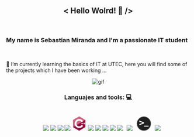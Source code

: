 <link rel="stylesheet" href="https://cdn.jsdelivr.net/gh/devicons/devicon@v2.14.0/devicon.min.css">
<!-- Title -->
<h2 align="center"> < Hello Wolrd! 👋 /></h2> 

<br>

<!-- Quote -->
<h3> My name is Sebastian Miranda and I'm a passionate IT student</h3>
    
<!-- Background -->

 🌱 I’m currently learning the basics of IT at UTEC, here you will find some of the projects which I have been working ...

<p align="center"> 
<img src="https://user-images.githubusercontent.com/55005374/95673501-37764680-0b66-11eb-8ee1-d4f4a2b285d9.gif" alt="gif" </img>
</p>


<!-- Features -->
<p><H3 align="center"><strong> Languajes and tools: 💻 </strong></p>
<br>
    
  <!-- Icons -->
  
  <img height="40" src="https://cdn.jsdelivr.net/gh/devicons/devicon/icons/java/java-original.svg" />
  <img height="40" src="https://miro.medium.com/max/1400/1*O68LbDvD5Dcsnez73M7v4Q.png" />
  <img height="40" src="https://cdn.freebiesupply.com/logos/large/2x/hibernate-logo-png-transparent.png" />
  <img height="40" src="https://cdn.jsdelivr.net/gh/devicons/devicon/icons/git/git-original.svg" />
  <img height="40" src="https://raw.githubusercontent.com/devicons/devicon/master/icons/cplusplus/cplusplus-original.svg" alt="cplusplus" />
  <img height="40" src="https://cdn.jsdelivr.net/gh/devicons/devicon/icons/c/c-original.svg" />
  <img height="40" src="https://cdn.jsdelivr.net/gh/devicons/devicon/icons/linux/linux-original.svg" />
  <img height="40" src="https://cdn.jsdelivr.net/gh/devicons/devicon/icons/postgresql/postgresql-original-wordmark.svg" />
  <img height="40" src="https://cdn.jsdelivr.net/gh/devicons/devicon/icons/html5/html5-original.svg" />
  <img height="40" src="https://cdn.jsdelivr.net/gh/devicons/devicon/icons/css3/css3-original.svg" />
  <img height="40" src="https://user-images.githubusercontent.com/55005374/103146298-d98ce000-470c-11eb-973d-3ff9e1b90561.png">
  <img height="40" src="https://raw.githubusercontent.com/github/explore/80688e429a7d4ef2fca1e82350fe8e3517d3494d/topics/terminal/terminal.png">
  <img height="40" src="https://user-images.githubusercontent.com/55005374/100187906-b7eecd80-2eae-11eb-8074-b65db8dfaecb.png">

    

<!--
**JuanSeMiranda/JuanseMiranda** is a ✨ _special_ ✨ repository because its `README.md` (this file) appears on your GitHub profile.

Here are some ideas to get you started:

- 🔭 I’m currently working on ...
- 🌱 I’m currently learning ...
- 👯 I’m looking to collaborate on ...
- 🤔 I’m looking for help with ...
- 💬 Ask me about ...
- 📫 How to reach me: ...
- 😄 Pronouns: ...
- ⚡ Fun fact: ...
-->
